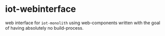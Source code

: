 # iot-webinterface

web interface for `iot-monolith` using web-components written with the goal of having absolutely no build-process.
